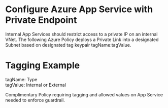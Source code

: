 # Configure Azure App Service with Private Endpoint

Internal App Services should restrict access to a private IP on an internal VNet. The following Azure Policy deploys a Private Link into a designated Subnet based on designated tag keypair tagName:tagValue.

# Tagging Example

tagName: Type <br>
tagValue: Internal or External

Complimentary Policy requiring tagging and allowed values on App Service needed to enforce guardrail.

